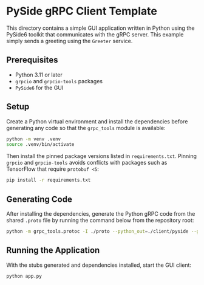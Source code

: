 # PySide gRPC Client Template

This directory contains a simple GUI application written in Python using the PySide6 toolkit that communicates with the gRPC server.
This example simply sends a greeting using the `Greeter` service.
## Prerequisites

- Python 3.11 or later
- `grpcio` and `grpcio-tools` packages
- `PySide6` for the GUI

## Setup

Create a Python virtual environment and install the dependencies before
generating any code so that the `grpc_tools` module is available:

```bash
python -m venv .venv
source .venv/bin/activate
```

Then install the pinned package versions listed in `requirements.txt`. Pinning
`grpcio` and `grpcio-tools` avoids conflicts with packages such as TensorFlow
that require `protobuf <5`:

```bash
pip install -r requirements.txt
```

## Generating Code

After installing the dependencies, generate the Python gRPC code from the shared
`.proto` file by running the command below from the repository root:

```bash
python -m grpc_tools.protoc -I ./proto --python_out=./client/pyside --grpc_python_out=./client/pyside ./proto/helloworld.proto
```

## Running the Application

With the stubs generated and dependencies installed, start the GUI client:

```bash
python app.py
```
